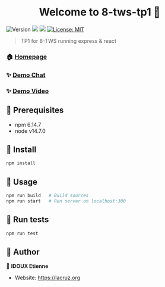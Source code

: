 <h1 align="center">Welcome to 8-tws-tp1 👋</h1>
<p>
  <img alt="Version" src="https://img.shields.io/badge/version-1.0.0-blue.svg?cacheSeconds=2592000" />
  <img src="https://img.shields.io/badge/npm-6.14.7-blue.svg" />
  <img src="https://img.shields.io/badge/node-v14.7.0-blue.svg" />
  <a href="#" target="_blank">
    <img alt="License: MIT" src="https://img.shields.io/badge/License-MIT-yellow.svg" />
  </a>
</p>

> TP1 for 8-TWS running express & react

### 🏠 [Homepage](https://forge.univ-lyon1.fr/p1923599/8-tws-tp3#readme)

### ✨ [Demo Chat](https://tp3-idoux-vialatoux.herokuapp.com)
### ✨ [Demo Video](https://tp3-idoux-vialatoux.herokuapp.com/#/video)

## :pencil: Prerequisites

- npm 6.14.7
- node v14.7.0

## :construction_worker: Install

```sh
npm install
```

## :rocket: Usage

```sh
npm run build   # Build sources
npm run start   # Run server on localhost:300
```

## :wrench: ​Run tests

```sh
npm run test
```

## :speech_balloon: Author

👤 **IDOUX Etienne**

* Website: https://lacruz.org
